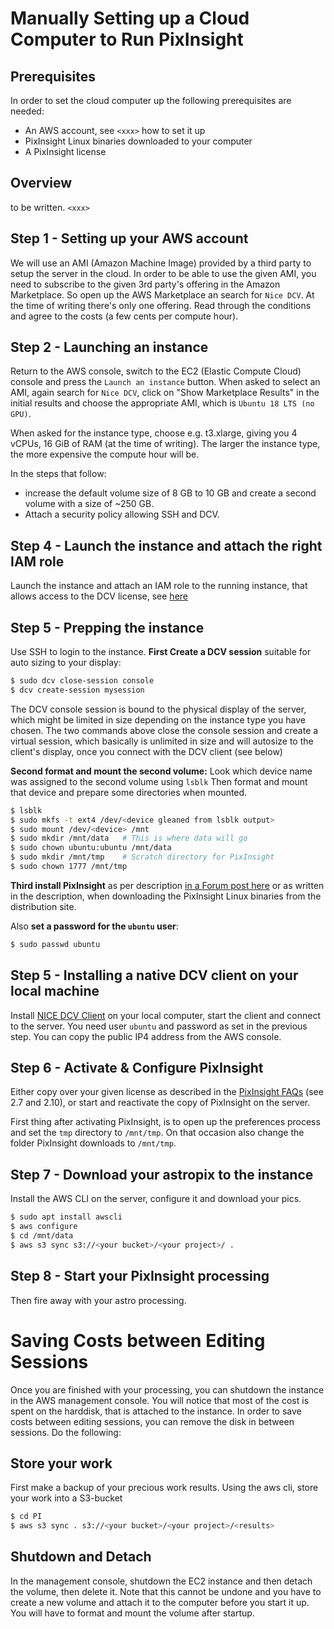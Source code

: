 
# Manually Setting up a Cloud Computer to Run PixInsight

## Prerequisites

In order to set the cloud computer up the following prerequisites are needed:

* An AWS account, see `<xxx>` how to set it up
* PixInsight Linux binaries downloaded to your computer
* A PixInsight license

## Overview

to be written. `<xxx>`

## Step 1 - Setting up your AWS account

We will use an AMI (Amazon Machine Image) provided by a third party to setup the server in the cloud. 
In order to be able to use the given AMI, you need to subscribe to the given 3rd party's offering in the Amazon Marketplace.
So open up the AWS Marketplace an search for `Nice DCV`. At the time of writing there's only one offering. Read through the 
conditions and agree to the costs (a few cents per compute hour). 

## Step 2 - Launching an instance

Return to the AWS console, switch to the EC2 (Elastic Compute Cloud) console and press the `Launch an instance` button.
When asked to select an AMI, again search for `Nice DCV`, click on "Show Marketplace Results" in the initial results and 
choose the appropriate AMI, which is `Ubuntu 18 LTS (no GPU)`. 

When asked for the instance type, choose e.g. t3.xlarge, giving you 4 vCPUs, 16 GiB of RAM (at the time of writing). The larger 
the instance type, the more expensive the compute hour will be.

In the steps that follow:
- increase the default volume size of 8 GB to 10 GB and create a second volume with a size of ~250 GB.
- Attach a security policy allowing SSH and DCV. 

## Step 4 - Launch the instance and attach the right IAM role

Launch the instance and attach an IAM role to the running instance, that allows access to the DCV license,
see [here](https://docs.aws.amazon.com/dcv/latest/adminguide/setting-up-license.html) 

## Step 5 - Prepping the instance

Use SSH to login to the instance. **First Create a DCV session** suitable for auto sizing to your display:

```bash
$ sudo dcv close-session console
$ dcv create-session mysession
```

The DCV console session is bound to the physical display of the server, which might be limited in size depending 
on the instance type you have chosen. The two commands above close the console session and create a virtual session, 
which basically is unlimited in size and will autosize to the client's display, once you connect with the DCV client (see below)

**Second format and mount the second volume:** Look which device name was assigned to the second volume using `lsblk`
Then format and mount that device and prepare some directories when mounted.

```bash
$ lsblk
$ sudo mkfs -t ext4 /dev/<device gleaned from lsblk output>
$ sudo mount /dev/<device> /mnt
$ sudo mkdir /mnt/data   # This is where data will go
$ sudo chown ubuntu:ubuntu /mnt/data
$ sudo mkdir /mnt/tmp    # Scratch directory for PixInsight
$ sudo chown 1777 /mnt/tmp
```

**Third install PixInsight** as per description [in a Forum post here](https://pixinsight.com/forum/index.php?threads/how-to-install-pixinsight-on-linux.14324/) or as written in the 
description, when downloading the PixInsight Linux binaries from the distribution site.

Also **set a password for the `ubuntu` user**:

```bash
$ sudo passwd ubuntu
```

## Step 5 - Installing a native DCV client on your local machine

Install [NICE DCV Client](https://download.nice-dcv.com/) on your local computer, start the client and connect to the server. 
You need user `ubuntu` and password as set in the previous step. You can copy the public IP4 address from the AWS console.

## Step 6 - Activate & Configure PixInsight

Either copy over your given license as described in the [PixInsight FAQs](https://pixinsight.com/faq/) (see 2.7 and 2.10), 
or start and reactivate the copy of PixInsight on the server.

First thing after activating PixInsight, is to open up the preferences process and set the `tmp` directory to `/mnt/tmp`. 
On that occasion also change the folder PixInsight downloads to `/mnt/tmp`.

## Step 7 - Download your astropix to the instance

Install the AWS CLI on the server, configure it and download your pics.

```bash
$ sudo apt install awscli
$ aws configure
$ cd /mnt/data
$ aws s3 sync s3://<your bucket>/<your project>/ . 
```

## Step 8 - Start your PixInsight processing

Then fire away with your astro processing.

# Saving Costs between Editing Sessions

Once you are finished with your processing, you can shutdown the instance in the AWS management console.
You will notice that most of the cost is spent on the harddisk, that is attached to the instance. In order to save
costs between editing sessions, you can remove the disk in between sessions. Do the following:

## Store your work

First make a backup of your precious work results. 
Using the aws cli, store your work into a S3-bucket

```bash
$ cd PI 
$ aws s3 sync . s3://<your bucket>/<your project>/<results>
```

## Shutdown and Detach

In the management console, shutdown the EC2 instance and then detach the volume, then delete it. 
Note that this cannot be undone and you have to create a new volume and attach it to the computer before you start it up. 
You will have to format and mount the volume after startup.
